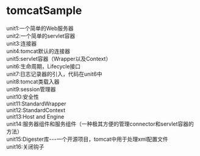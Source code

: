 # tomcatSample
unit1:一个简单的Web服务器  
unit2:一个简单的servlet容器  
unit3:连接器  
unit4:tomcat默认的连接器  
unit5:servlet容器（Wrapper以及Context）  
unit6:生命周期，Lifecycle接口  
unit7:日志记录器的引入，代码在unit6中  
unit8:tomcat类载入器  
unit9:session管理器  
unit10:安全性  
unit11:StandardWrapper  
unit12:StandardContext  
unit13:Host and Engine  
unit14:服务器组件和服务组件（一种极其方便的管理connector和servlet容器的方法）  
unit15:Digester库---一个开源项目，tomcat中用于处理xml配置文件  
unit16:关闭钩子
